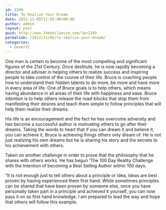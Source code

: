 ```yaml
---
id: 1349
title: To Realize Your Dream
date: 2012-11-05T11:05:00+00:00
author: admin
layout: post
guid: http://www.thedailyevie.com/?p=1349
permalink: /2012/11/05/to-realize-your-dream/
categories:
  - General
---
```

One man is certain to become of the most compelling and significant figures of the 21st Century. Once destitute, he is now rapidly becoming a director and adviser in helping others to realize success and inspiring people to take control of the course of their life. Bruce is coaching people how to understand their hidden talents to do more, be more and have more in every area of life. One of Bruce goals is to help others, which means having abundance in all areas of their life with happiness and ease. Bruce intention is to help others release the road-blocks that stop them from manifesting their desires and teach them simple to follow principles that will help them realize their dreams. 

His life is an encouragement and the fact he has overcome adversity and has become a successful author is motivating others to go after their dreams. Taking the words to heart that if you can dream it and believe it, you can achieve it, Bruce is achieving things others only dream of. He is not just realizing his own dreams but he is sharing his story and the secrets to his achievement with others.

Taken on another challenge in order to prove that the philosophy that he shares with others works. He has begun ‘The 100 Day Reality Challenge with the Intention of becoming a Best Selling Author within 100 days.

&#8220;It is not enough just to tell others about a principle or idea, ideas are best proven by having experienced them first hand. While sometimes principles can be shared that have been proven by someone else, once you have personally taken part in a principle and achieved it yourself, you can now pass it on as first hand knowledge. I am prepared to lead the way and hope that others will follow this example.